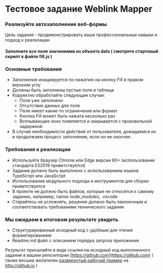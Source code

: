 # Тестовое задание Weblink Mapper

### Реализуйте автозаполнение веб-формы
Цель задания - продемонстрировать ваши профессиональные навыки и подход к реализации.

#### Заполните все поля значениями из объекта data ( смотрите стартовый скрипт в файле fill.js )

### Основные требования
* Заполнение инициируется по нажатию на кнопку Fill в правом верхнем углу
* Должны быть заполнены пустые поля и таблица
* Корректно обработайте следующие случаи:
  * Поле уже заполнено
  * Отсутствие данных для поля
  * Поле имеет какие-то ограничения или формат
  * Кнопка Fill может быть нажата несколько раз
  * Всплывающее окно появляется и закрывается с произвольной задержкой
* В случае необходимости действий от пользователя, дожидаемся их и продолжаем процесс заполнения, если он не окончен
  
### Требования к реализации
* Используйте браузер Chrome или Edge версии 80+ (использование стандарта ES2019 приветствуется)
* Задание должно быть выполнено с использованием языков TypeScript или JavaScript
* Использование модульного подхода и инструментов для сборки приветствуется
* В проекте не должно быть файлов, которые не относятся к самому заданию, например, папок node_modules, .vscode
* Старайтесь не усложнять, решение должно быть лаконичным и соответствовать требованиям технического задания

### Мы ожидаем в итоговом результате увидеть
* Структурированный исходный код с удобным для чтения форматированием
* Readme.md файл с описанием порядка запуска приложения

Результат присылайте в виде cсылки на исходный код выполненного задания в вашем репозитории [https://github.com](https://github.com)
( также весьма желателен [развернутый рабочий пример](https://muranosoftware.github.io/weblink-test/) на http://github.io )
